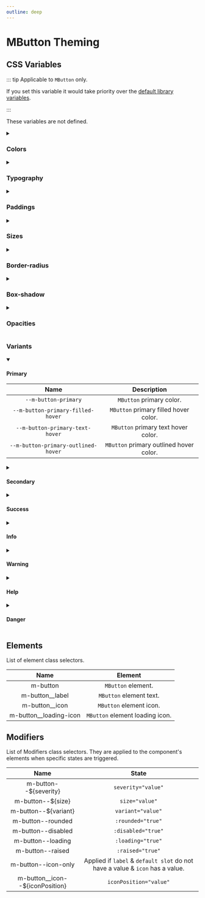 ```yaml
---
outline: deep
---
```


# MButton Theming

## CSS Variables

::: tip Applicable to `MButton` only.

If you set this variable it would take priority over the [default library variables](../../theming/theming).

:::

These variables are not defined.

<details class="custom-block collapse details">
<summary class="collapsible-header">

### Colors

</summary>
<div class="full-width d-table">

|           Name            |         Description          |
| :-----------------------: | :--------------------------: |
| `--m-button-text-primary` | `MButton` text & icon color. |

</div>
</details>

<details class="custom-block collapse details">
<summary class="collapsible-header">

### Typography

</summary>
<div class="full-width d-table">

|         Name         |               Description               |
| :------------------: | :-------------------------------------: |
| `--m-button-sm-font` | Small `MButton` text & icon font size.  |
| `--m-button-sm-font` | Normal `MButton` text & icon font size. |
| `--m-button-lg-font` | Large `MButton` text & icon font size.  |

</div>
</details>

<details class="custom-block collapse details">
<summary class="collapsible-header">

### Paddings

</summary>
<div class="full-width d-table">

|          Name           |        Description        |
| :---------------------: | :-----------------------: |
| `--m-button-sm-padding` | Small `MButton` padding.  |
| `--m-button-sm-padding` | Normal `MButton` padding. |
| `--m-button-lg-padding` | Large `MButton` padding.  |

</div>
</details>

<details class="custom-block collapse details">
<summary class="collapsible-header">

### Sizes

</summary>
<div class="full-width d-table">

|         Name         |                                      Description                                      |
| :------------------: | :-----------------------------------------------------------------------------------: |
| `--m-button-sm-size` | Small `MButton` minimum size <span class="VPBadge tip">min-height & min-width</span>  |
| `--m-button-sm-size` | Normal `MButton` minimum size <span class="VPBadge tip">min-height & min-width</span> |
| `--m-button-lg-size` | Large `MButton` minimum size <span class="VPBadge tip">min-height & min-width</span>  |

</div>
</details>

<details class="custom-block collapse details">
<summary class="collapsible-header">

### Border-radius

</summary>
<div class="full-width d-table">

|            Name             |           Description            |
| :-------------------------: | :------------------------------: |
| `--m-button-border-radius`  | `MButton` default border-radius. |
| `--m-button-rounded-radius` | `MButton` rounded border-radius. |

</div>
</details>

<details class="custom-block collapse details">
<summary class="collapsible-header">

### Box-shadow

</summary>
<div class="full-width d-table">

|            Name            |         Description          |
| :------------------------: | :--------------------------: |
| `--m-button-raised-shadow` | Raised `MButton` box-shadow. |

</div>
</details>

<details class="custom-block collapse details">
<summary class="collapsible-header">

### Opacities

</summary>
<div class="full-width d-table">

|             Name              |         Description         |
| :---------------------------: | :-------------------------: |
| `--m-button-disabled-opacity` | `MButton` disabled opacity. |
| `--m-button-loading-opacity`  | `MButton` loading opacity.  |

</div>
</details>

### Variants

<details class="custom-block collapse details" open>
<summary class="collapsible-header">

#### Primary

</summary>
<div class="full-width d-table">

|                Name                 |               Description               |
| :---------------------------------: | :-------------------------------------: |
|        `--m-button-primary`         |        `MButton` primary color.         |
|  `--m-button-primary-filled-hover`  |  `MButton` primary filled hover color.  |
|   `--m-button-primary-text-hover`   |   `MButton` primary text hover color.   |
| `--m-button-primary-outlined-hover` | `MButton` primary outlined hover color. |

</div>
</details>

<details class="custom-block collapse details">
<summary class="collapsible-header">

#### Secondary

</summary>
<div class="full-width d-table">

|                 Name                  |                Description                |
| :-----------------------------------: | :---------------------------------------: |
|        `--m-button-secondary`         |        `MButton` secondary color.         |
|  `--m-button-secondary-filled-hover`  |  `MButton` secondary filled hover color.  |
|   `--m-button-secondary-text-hover`   |   `MButton` secondary text hover color.   |
| `--m-button-secondary-outlined-hover` | `MButton` secondary outlined hover color. |

</div>
</details>

<details class="custom-block collapse details">
<summary class="collapsible-header">

#### Success

</summary>
<div class="full-width d-table">

|                Name                 |               Description               |
| :---------------------------------: | :-------------------------------------: |
|        `--m-button-success`         |        `MButton` success color.         |
|  `--m-button-success-filled-hover`  |  `MButton` success filled hover color.  |
|   `--m-button-success-text-hover`   |   `MButton` success text hover color.   |
| `--m-button-success-outlined-hover` | `MButton` success outlined hover color. |

</div>
</details>

<details class="custom-block collapse details">
<summary class="collapsible-header">

#### Info

</summary>
<div class="full-width d-table">

|               Name               |             Description              |
| :------------------------------: | :----------------------------------: |
|        `--m-button-info`         |        `MButton` info color.         |
|  `--m-button-info-filled-hover`  |  `MButton` info filled hover color.  |
|   `--m-button-info-text-hover`   |   `MButton` info text hover color.   |
| `--m-button-info-outlined-hover` | `MButton` info outlined hover color. |

</div>
</details>

<details class="custom-block collapse details">
<summary class="collapsible-header">

#### Warning

</summary>
<div class="full-width d-table">

|                Name                 |               Description               |
| :---------------------------------: | :-------------------------------------: |
|        `--m-button-warning`         |        `MButton` warning color.         |
|  `--m-button-warning-filled-hover`  |  `MButton` warning filled hover color.  |
|   `--m-button-warning-text-hover`   |   `MButton` warning text hover color.   |
| `--m-button-warning-outlined-hover` | `MButton` warning outlined hover color. |

</div>
</details>

<details class="custom-block collapse details">
<summary class="collapsible-header">

#### Help

</summary>
<div class="full-width d-table">

|               Name               |             Description              |
| :------------------------------: | :----------------------------------: |
|        `--m-button-help`         |        `MButton` help color.         |
|  `--m-button-help-filled-hover`  |  `MButton` help filled hover color.  |
|   `--m-button-help-text-hover`   |   `MButton` help text hover color.   |
| `--m-button-help-outlined-hover` | `MButton` help outlined hover color. |

</div>
</details>

<details class="custom-block collapse details">
<summary class="collapsible-header">

#### Danger

</summary>
<div class="full-width d-table">

|                Name                |              Description               |
| :--------------------------------: | :------------------------------------: |
|        `--m-button-danger`         |        `MButton` danger color.         |
|  `--m-button-danger-filled-hover`  |  `MButton` danger filled hover color.  |
|   `--m-button-danger-text-hover`   |   `MButton` danger text hover color.   |
| `--m-button-danger-outlined-hover` | `MButton` danger outlined hover color. |

</div>
</details>

## Elements

List of element class selectors.

<div class="full-width d-table">

|                           Name                            |             Element             |
| :-------------------------------------------------------: | :-----------------------------: |
|         <span class="text--green">m-button</span>         |       `MButton` element.        |
|    <span class="text--green">m-button\_\_label</span>     |     `MButton` element text.     |
|     <span class="text--green">m-button\_\_icon</span>     |     `MButton` element icon.     |
| <span class="text--green">m-button\_\_loading-icon</span> | `MButton` element loading icon. |

</div>

## Modifiers

List of Modifiers class selectors. They are applied to the component's elements when specific states are triggered.

<div class="full-width d-table">

|                                Name                                |                                     State                                     |
| :----------------------------------------------------------------: | :---------------------------------------------------------------------------: |
|       <span class="text--green">m-button--${severity}</span>       |                              `severity="value"`                               |
|         <span class="text--green">m-button--${size}</span>         |                                `size="value"`                                 |
|       <span class="text--green">m-button--${variant}</span>        |                               `variant="value"`                               |
|         <span class="text--green">m-button--rounded</span>         |                               `:rounded="true"`                               |
|        <span class="text--green">m-button--disabled</span>         |                              `:disabled="true"`                               |
|         <span class="text--green">m-button--loading</span>         |                               `:loading="true"`                               |
|         <span class="text--green">m-button--raised</span>          |                               `:raised="true"`                                |
|        <span class="text--green">m-button--icon-only</span>        | Applied if `label` & `default slot` do not have a value & `icon` has a value. |
| <span class="text--green">m-button\_\_icon--${iconPosition}</span> |                            `iconPosition="value"`                             |

</div>
